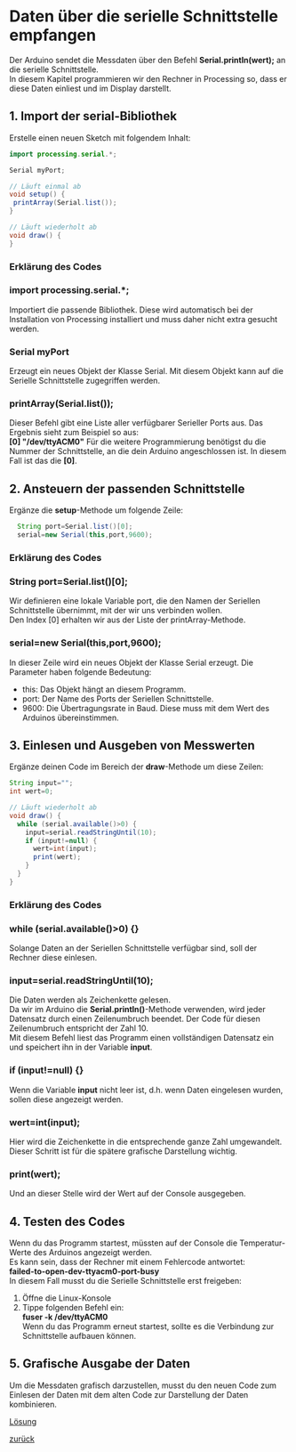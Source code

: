  <link rel="stylesheet" href="https://hi2272.github.io/StyleMD.css">

 # Daten über die serielle Schnittstelle empfangen

 Der Arduino sendet die Messdaten über den Befehl **Serial.println(wert);** an die serielle Schnittstelle.  
 In diesem Kapitel programmieren wir den Rechner in Processing so, dass er diese Daten einliest und im Display darstellt.  
 ## 1. Import der serial-Bibliothek
Erstelle einen neuen Sketch mit folgendem Inhalt:
 ```Java
import processing.serial.*;

Serial myPort;

// Läuft einmal ab
void setup() {
  printArray(Serial.list());
}

// Läuft wiederholt ab
void draw() {
}
```
### Erklärung des Codes
### import processing.serial.*;
Importiert die passende Bibliothek. Diese wird automatisch bei der Installation von Processing installiert und muss daher nicht extra gesucht werden.
### Serial myPort
Erzeugt ein neues Objekt der Klasse Serial. Mit diesem Objekt kann auf die Serielle Schnittstelle zugegriffen werden.
### printArray(Serial.list());
Dieser Befehl gibt eine Liste aller verfügbarer Serieller Ports aus. Das Ergebnis sieht zum Beispiel so aus:  
**[0] "/dev/ttyACM0"**
Für die weitere Programmierung benötigst du die Nummer der Schnittstelle, an die dein Arduino angeschlossen ist. In diesem Fall ist das die **[0]**.
## 2. Ansteuern der passenden Schnittstelle
Ergänze die **setup**-Methode um folgende Zeile:
```Java
  String port=Serial.list()[0];
  serial=new Serial(this,port,9600);
```
### Erklärung des Codes
### String port=Serial.list()[0];
Wir definieren eine lokale Variable port, die den Namen der Seriellen Schnittstelle übernimmt, mit der wir uns verbinden wollen.  
Den Index [0] erhalten wir aus der Liste der printArray-Methode.  
### serial=new Serial(this,port,9600);
In dieser Zeile wird ein neues Objekt der Klasse Serial erzeugt. Die Parameter haben folgende Bedeutung:
- this: Das Objekt hängt an diesem Programm.
- port: Der Name des Ports der Seriellen Schnittstelle.
- 9600: Die Übertragungsrate in Baud. Diese muss mit dem Wert des Arduinos übereinstimmen.

## 3. Einlesen und Ausgeben von Messwerten
Ergänze deinen Code im Bereich der **draw**-Methode um diese Zeilen:  
```Java
String input="";
int wert=0;

// Läuft wiederholt ab
void draw() {
  while (serial.available()>0) {
    input=serial.readStringUntil(10);
    if (input!=null) {
      wert=int(input);
      print(wert);
    }
  }
}
```
### Erklärung des Codes
###   while (serial.available()>0) {}
Solange Daten an der Seriellen Schnittstelle verfügbar sind, soll der Rechner diese einlesen.
###  input=serial.readStringUntil(10);
Die Daten werden als Zeichenkette gelesen.  
Da wir im Arduino die **Serial.println()**-Methode verwenden, wird jeder Datensatz durch einen Zeilenumbruch beendet. Der Code für diesen Zeilenumbruch entspricht der Zahl 10.  
Mit diesem Befehl liest das Programm einen vollständigen Datensatz ein und speichert ihn in der Variable **input**.
###     if (input!=null) {}
Wenn die Variable **input** nicht leer ist, d.h. wenn Daten eingelesen wurden, sollen diese angezeigt werden.
###       wert=int(input);
Hier wird die Zeichenkette in die entsprechende ganze Zahl umgewandelt. Dieser Schritt ist für die spätere grafische Darstellung wichtig.
### print(wert);
Und an dieser Stelle wird der Wert auf der Console ausgegeben.

## 4. Testen des Codes
Wenn du das Programm startest, müssten auf der Console die Temperatur-Werte des Arduinos angezeigt werden.  
Es kann sein, dass der Rechner mit einem Fehlercode antwortet:  
**failed-to-open-dev-ttyacm0-port-busy**  
In diesem Fall musst du die Serielle Schnittstelle erst freigeben:  
1. Öffne die Linux-Konsole
2. Tippe folgenden Befehl ein:   
   **fuser -k /dev/ttyACM0**  
Wenn du das Programm erneut startest, sollte es die Verbindung zur Schnittstelle aufbauen können.
## 5. Grafische Ausgabe der Daten
Um die Messdaten grafisch darzustellen, musst du den neuen Code zum Einlesen der Daten mit dem alten Code zur Darstellung der Daten kombinieren.

[Lösung](Loesung.html)  

[zurück](../index.html)